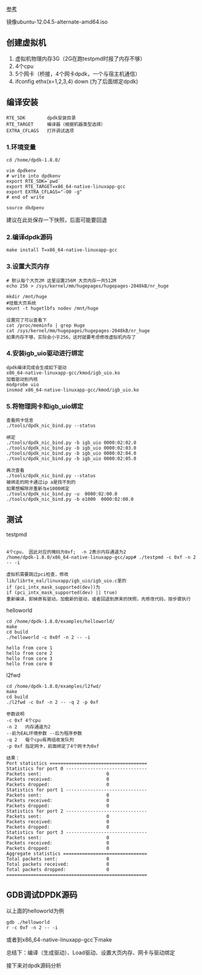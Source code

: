 [参考](https://blog.csdn.net/ApeLife/article/details/92386968)

镜像ubuntu-12.04.5-alternate-amd64.iso

## 创建虚拟机
1. 虚拟机物理内存3G（2G在跑testpmd时报了内存不够）
2. 4个cpu
3. 5个网卡（桥接，4个网卡dpdk，一个与宿主机通信）
4. ifconfig ethx(x=1,2,3,4) down (为了后面绑定dpdk)

## 编译安装
```
RTE_SDK        dpdk安装目录
RTE_TARGET     编译器（根据机器类型选择）
EXTRA_CFLAGS   打开调试选项
```
### 1.环境变量
```
cd /home/dpdk-1.8.0/

vim dpdkenv
# write into dpdkenv
export RTE_SDK=`pwd` 
export RTE_TARGET=x86_64-native-linuxapp-gcc
export EXTRA_CFLAGS="-O0 -g"
# end of write

source dkdpenv

```
建议在此处保存一下快照，后面可能要回退



### 2.编译dpdk源码
`make install T=x86_64-native-linuxapp-gcc`

### 3.设置大页内存
```
# 默认每个大页2M 这里设置256M 大页内存一共512M
echo 256 > /sys/kernel/mm/hugepages/hugepages-2048kB/nr_huge

mkdir /mnt/huge
#挂载大页系统
mount -t hugetlbfs nodev /mnt/huge

设置完了可以查看下
cat /proc/meminfo | grep Huge
cat /sys/kernel/mm/hugepages/hugepages-2048kB/nr_huge
如果内存不够，实际会小于256，这时就要考虑修改虚拟机内存了
```
### 4.安装igb_uio驱动进行绑定
```
dpdk编译完成会生成如下驱动
x86_64-native-linuxapp-gcc/kmod/igb_uio.ko
加载驱动到内核
modprobe uio
insmod x86_64-native-linuxapp-gcc/kmod/igb_uio.ko

```

### 5.将物理网卡和igb_uio绑定
```
查看网卡信息
./tools/dpdk_nic_bind.py --status

绑定
./tools/dpdk_nic_bind.py -b igb_uio 0000:02:02.0
./tools/dpdk_nic_bind.py -b igb_uio 0000:02:03.0
./tools/dpdk_nic_bind.py -b igb_uio 0000:02:04.0
./tools/dpdk_nic_bind.py -b igb_uio 0000:02:05.0

再次查看
./tools/dpdk_nic_bind.py --status
被绑走的网卡通过ip a是找不到的
如果想解除并重新与e1000绑定
./tools/dpdk_nic_bind.py -u  0000:02:00.0
./tools/dpdk_nic_bind.py -b e1000  0000:02:00.0 

```

## 测试
testpmd
```

4个cpu， 因此对应的掩码为0xf;  -n 2表示内存通道为2
/home/dpdk-1.8.0/x86_64-native-linuxapp-gcc/app# ./testpmd -c 0xf -n 2 -- -i

虚拟机需要跳过pci检查，修改
lib/librte_eal/linuxapp/igb_uio/igb_uio.c里的
if (pci_intx_mask_supported(dev))为
if (pci_intx_mask_supported(dev) || true)
重新编译，卸掉原有驱动，加载新的驱动，或者回退到原来的快照，先修改代码，按步骤执行

```

helloworld
```
cd /home/dpdk-1.8.0/examples/helloworld/
make
cd build
./helloworld -c 0x0f -n 2 -- -i

hello from core 1
hello from core 2
hello from core 3
hello from core 0

```
l2fwd
```
cd /home/dpdk-1.8.0/examples/l2fwd/
make
cd build
./l2fwd -c 0xf -n 2 -- -q 2 -p 0xf

参数说明
-c 0xf 4个cpu
-n 2   内存通道为2
--前为EAL环境参数 --后为程序参数
-q 2   每个cpu有两组收发队列
-p 0xf 指定网卡，前面绑定了4个网卡为0xf

结果：
Port statistics ====================================
Statistics for port 0 ------------------------------
Packets sent:                        0
Packets received:                    0
Packets dropped:                     0
Statistics for port 1 ------------------------------
Packets sent:                        0
Packets received:                    0
Packets dropped:                     0
Statistics for port 2 ------------------------------
Packets sent:                        0
Packets received:                    0
Packets dropped:                     0
Statistics for port 3 ------------------------------
Packets sent:                        0
Packets received:                    0
Packets dropped:                     0
Aggregate statistics ===============================
Total packets sent:                  0
Total packets received:              0
Total packets dropped:               0
====================================================
```

## GDB调试DPDK源码
以上面的helloworld为例
```
gdb ./helloworld
r -c 0xf -n 2 -- -i

```
或者到x86_64-native-linuxapp-gcc下make


总结下：编译（生成驱动）、Load驱动、设置大页内存、网卡与驱动绑定

接下来对dpdk源码分析
